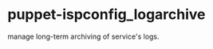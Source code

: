 puppet-ispconfig_logarchive
===========================

manage long-term archiving of service's logs.
